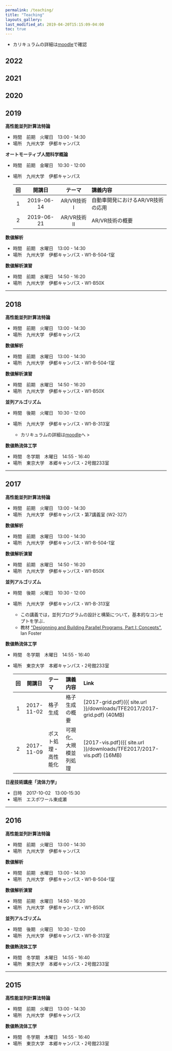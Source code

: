 ```yaml
---
permalink: /teaching/
title: "Teaching"
layouts_gallery:
last_modified_at: 2019-04-20T15:15:09-04:00
toc: true
---
```


- カリキュラムの詳細は[moodle](https://moodle.s.kyushu-u.ac.jp/login/index.php)で確認

## 2022

## 2021

## 2020

## 2019

**高性能並列計算法特論**

- 時間　前期　火曜日　13:00 - 14:30
- 場所　九州大学　伊都キャンパス


**オートモーティブ人間科学概論**

- 時間　前期　金曜日　10:30 - 12:00
- 場所　九州大学　伊都キャンパス

	回|開講日|テーマ|講義内容
	:--:|:-----:|:--:|:----
	1 |2019-06-14|AR/VR技術I|自動車開発におけるAR/VR技術の応用
	2 |2019-06-21|AR/VR技術II|AR/VR技術の概要

**数値解析**

- 時間　前期　水曜日　13:00 - 14:30
- 場所　九州大学　伊都キャンパス・W1-B-504-1室

**数値解析演習**

- 時間　前期　水曜日　14:50 - 16:20
- 場所　九州大学　伊都キャンパス・W1-B50X

---

## 2018

**高性能並列計算法特論**

- 時間　前期　火曜日　13:00 - 14:30
- 場所　九州大学　伊都キャンパス

**数値解析**

- 時間　前期　水曜日　13:00 - 14:30
- 場所　九州大学　伊都キャンパス・W1-B-504-1室

**数値解析演習**

- 時間　前期　水曜日　14:50 - 16:20
- 場所　九州大学　伊都キャンパス・W1-B50X

**並列アルゴリズム**

- 時間　後期　火曜日　10:30 - 12:00
- 場所　九州大学　伊都キャンパス・W1-B-313室

  - カリキュラムの詳細は[moodle](https://moodle.s.kyushu-u.ac.jp/login/index.php)へ >


**数値熱流体工学**

- 時間　冬学期　木曜日　14:55 - 16:40
- 場所　東京大学　本郷キャンパス・2号館233室

---

## 2017


**高性能並列計算法特論**

- 時間　前期　火曜日　13:00 - 14:30
- 場所　九州大学　伊都キャンパス・第7講義室 (W2-327)

**数値解析**

- 時間　前期　水曜日　13:00 - 14:30
- 場所　九州大学　伊都キャンパス・W1-B-504-1室

**数値解析演習**

- 時間　前期　水曜日　14:50 - 16:20
- 場所　九州大学　伊都キャンパス・W1-B50X

**並列アルゴリズム**

- 時間　後期　火曜日　10:30 - 12:00
- 場所　九州大学　伊都キャンパス・W1-B-313室

  - この講義では，並列プログラムの設計と構築について，基本的なコンセプトを学ぶ．
  - 教材 ["Designning and Building Parallel Programs, Part I: Concepts"](http://www.mcs.anl.gov/~itf/dbpp), Ian Foster




**数値熱流体工学**

- 時間　冬学期　木曜日　14:55 - 16:40
- 場所　東京大学　本郷キャンパス・2号館233室

	回|開講日|テーマ|講義内容|Link
	:--:|:-----:|:--|:--|:----
	1 |2017-11-02|格子生成|格子生成の概要|[2017-grid.pdf]({{ site.url }}/downloads/TFE2017/2017-grid.pdf) (40MB)
	2 |2017-11-09|ポスト処理・高性能化|可視化、大規模並列処理|[2017-vis.pdf]({{ site.url }}/downloads/TFE2017/2017-vis.pdf) (16MB)


**日産技術講座「流体力学」**

- 日時　2017-10-02　13:00-15:30
- 場所　エスポワール東成瀬

---

## 2016

**高性能並列計算法特論**

- 時間　前期　火曜日　13:00 - 14:30
- 場所　九州大学　伊都キャンパス

**数値解析**

- 時間　前期　水曜日　13:00 - 14:30
- 場所　九州大学　伊都キャンパス・W1-B-504-1室

**数値解析演習**

- 時間　前期　水曜日　14:50 - 16:20
- 場所　九州大学　伊都キャンパス・W1-B50X

**並列アルゴリズム**

- 時間　後期　火曜日　10:30 - 12:00
- 場所　九州大学　伊都キャンパス・W1-B-313室

**数値熱流体工学**

- 時間　冬学期　木曜日　14:55 - 16:40
- 場所　東京大学　本郷キャンパス・2号館233室


---

## 2015

**高性能並列計算法特論**

- 時間　前期　火曜日　13:00 - 14:30
- 場所　九州大学　伊都キャンパス

**数値熱流体工学**

- 時間　冬学期　木曜日　14:55 - 16:40
- 場所　東京大学　本郷キャンパス・2号館233室
